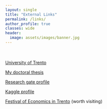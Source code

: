 ```yaml
---
layout: single
title: "External Links"
permalink: /links/
author_profile: true
classes: wide
header:
  image: assets/images/banner.jpg
---
```


<br><br>
[University of Trento](http://www.unitn.it/en/ateneo/1907/doctoral-school-of-social-sciences)

[My doctoral thesis](http://eprints-phd.biblio.unitn.it/1797/)

[Research gate profile](https://www.researchgate.net/profile/Hanna_Bialova)

[Kaggle profile](https://www.kaggle.com/anello)

[Festival of Economics in Trento](https://2018.festivaleconomia.eu/english.html) (worth visiting)
